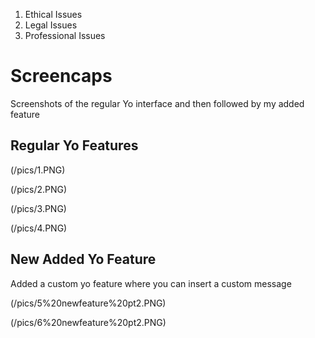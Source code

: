 1. Ethical Issues
2. Legal Issues
3. Professional Issues

# Screencaps
Screenshots of the regular Yo interface and then followed by my added feature


## Regular Yo Features

(/pics/1.PNG)

(/pics/2.PNG)

(/pics/3.PNG)

(/pics/4.PNG)

## New Added Yo Feature
Added a custom yo feature where you can insert a custom message

(/pics/5%20newfeature%20pt2.PNG)

(/pics/6%20newfeature%20pt2.PNG)
